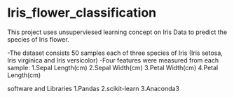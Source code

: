 # Iris_flower_classification


This project uses unsuperviesed learning concept on Iris Data to predict the species of Iris flower.

-The dataset consists 50 samples each of three species of Iris (Iris setosa, Iris virginica and Iris versicolor)
-Four features were measured from each sample:
1.Sepal Length(cm)
2.Sepal Width(cm)
3.Petal Width(cm)
4.Petal Length(cm)

software and Libraries 
1.Pandas
2.scikit-learn
3.Anaconda3

